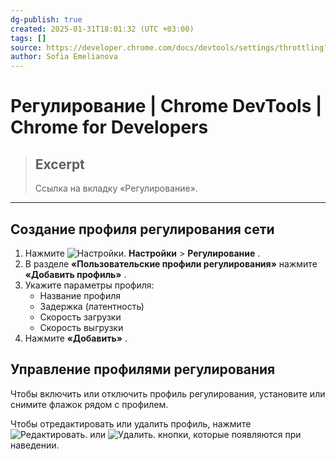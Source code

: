 ```yaml
---
dg-publish: true
created: 2025-01-31T18:01:32 (UTC +03:00)
tags: []
source: https://developer.chrome.com/docs/devtools/settings/throttling?hl=ru
author: Sofia Emelianova
---
```


# Регулирование  |  Chrome DevTools  |  Chrome for Developers

> ## Excerpt
> Ссылка на вкладку «Регулирование».

---

## Создание профиля регулирования сети

1.  Нажмите ![Настройки.](https://developer.chrome.com/static/docs/devtools/settings/throttling/image/settings-fe10fff820da1.svg?hl=ru) **Настройки** > **Регулирование** .
2.  В разделе **«Пользовательские профили регулирования»** нажмите **«Добавить профиль»** .
3.  Укажите параметры профиля:
    -   Название профиля
    -   Задержка (латентность)
    -   Скорость загрузки
    -   Скорость выгрузки
4.  Нажмите **«Добавить»** .

## Управление профилями регулирования

Чтобы включить или отключить профиль регулирования, установите или снимите флажок рядом с профилем.

Чтобы отредактировать или удалить профиль, нажмите ![Редактировать.](https://developer.chrome.com/static/docs/devtools/settings/throttling/image/edit-d25d9730bde2.svg?hl=ru) или ![Удалить.](https://developer.chrome.com/static/docs/devtools/settings/throttling/image/delete-8c3239e3e9006.svg?hl=ru) кнопки, которые появляются при наведении. 